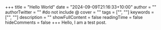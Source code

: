 +++
title = "Hello World"
date = "2024-09-09T21:16:33+10:00"
author = ""
authorTwitter = "" #do not include @
cover = ""
tags = ["", ""]
keywords = ["", ""]
description = ""
showFullContent = false
readingTime = false
hideComments = false
+++
Hello, I am a test post.
